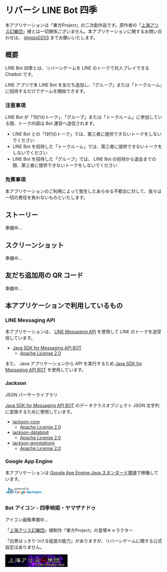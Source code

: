 # リバーシ LINE Bot 四季

本アプリケーションは「東方Project」の二次創作品です。原作者の「[上海アリス幻樂団](http://www16.big.or.jp/~zun/)」様とは一切関係ございません。本アプリケーションに関するお問い合わせは、 [@mizo0203](https://github.com/mizo0203) までお願いいたします。

## 概要

LINE Bot 四季とは、リバーシゲームを LINE のトークで対人プレイできる Chatbot です。

LINE アプリで本 LINE Bot を友だち追加し、「グループ」または「トークルーム」に招待するだけでゲームを開始できます。

### 注意事項

LINE Bot が「1対1のトーク」、「グループ」または「トークルーム」に参加している間、トーク内容は Bot 運営へ送信されます。

* LINE Bot との「1対1のトーク」では、第三者に提供できないトークをしないでください
* LINE Bot を招待した「トークルーム」では、第三者に提供できないトークをしないでください
* LINE Bot を招待した「グループ」では、 LINE Bot の招待から退会までの間、第三者に提供できないトークをしないでください

### 免責事項

本アプリケーションのご利用によって発生したあらゆる不都合に対して、我々は一切の責任を負わないものといたします。

## ストーリー

準備中…

## スクリーンショット

準備中…

## 友だち追加用の QR コード

準備中…

## 本アプリケーションで利用しているもの

### LINE Messaging API

本アプリケーションは、 [LINE Messaging API](https://developers.line.me/ja/services/messaging-api/) を使用して LINE のトークを送受信しています。

* [Java SDK for Messaging API BOT](https://github.com/line/line-bot-sdk-java)
    * [Apache License 2.0](https://github.com/line/line-bot-sdk-java/blob/master/LICENSE.txt)

また、 Java アプリケーションから API を実行するため [Java SDK for Messaging API BOT](https://github.com/line/line-bot-sdk-java) を使用しています。

### Jackson

JSON パーサーライブラリ

[Java SDK for Messaging API BOT](https://github.com/line/line-bot-sdk-java) のデータクラスオブジェクト JSON 文字列に変換するために使用しています。

* [jackson-core](https://github.com/FasterXML/jackson-core)
    * [Apache License 2.0](http://www.apache.org/licenses/LICENSE-2.0)
* [jackson-databind](https://github.com/FasterXML/jackson-databind)
    * [Apache License 2.0](http://www.apache.org/licenses/LICENSE-2.0)
* [jackson-annotations](https://github.com/FasterXML/jackson-annotations)
    * [Apache License 2.0](http://www.apache.org/licenses/LICENSE-2.0)

### Google App Engine

本アプリケーションは [Google App Engine Java スタンダード環境](https://cloud.google.com/appengine/docs/standard/java/)で稼働しています。

[![Google App Engine](image/appengine-noborder-120x30.gif)](https://cloud.google.com/appengine/)

### Bot アイコン - 四季映姫・ヤマザナドゥ

アイコン画像準備中…

「[上海アリス幻樂団](http://www16.big.or.jp/~zun/)」様制作「東方Project」の登場キャラクター

「白黒はっきりつける程度の能力」がありますが、リバーシゲームに関する公式設定はありません。

[![上海アリス幻樂団](image/banner.gif)](http://www16.big.or.jp/~zun/)
